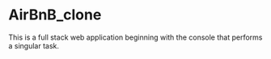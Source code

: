 # AirBnB_clone

This is a full stack web application beginning with the console that performs a singular task.
